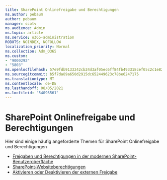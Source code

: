 ```yaml
---
title: SharePoint Onlinefreigabe und Berechtigungen
ms.author: pebaum
author: pebaum
manager: scotv
ms.audience: Admin
ms.topic: article
ms.service: o365-administration
ROBOTS: NOINDEX, NOFOLLOW
localization_priority: Normal
ms.collection: Adm_O365
ms.custom:
- "9000292"
- "5803"
ms.openlocfilehash: 57e9fdb9133242cb24d3af05ec6ff84fb493318cef05c2c1e82b147c3c9ebd5e
ms.sourcegitcommit: b5f7da89a650d2915dc652449623c78be6247175
ms.translationtype: MT
ms.contentlocale: de-DE
ms.lasthandoff: 08/05/2021
ms.locfileid: "54093561"
---
```

# <a name="sharepoint-online-sharing-and-permissions"></a>SharePoint Onlinefreigabe und Berechtigungen

Hier sind einige häufig angeforderte Themen für SharePoint Onlinefreigabe und Berechtigungen

- [Freigaben und Berechtigungen in der modernen SharePoint-Benutzeroberfläche](https://docs.microsoft.com/sharepoint/modern-experience-sharing-permissions)
- [SharePoint-Websiteberechtigungen](https://docs.microsoft.com/sharepoint/customize-sharepoint-site-permissions)
- [Aktivieren oder Deaktivieren der externen Freigabe](https://docs.microsoft.com/sharepoint/turn-external-sharing-on-or-off)